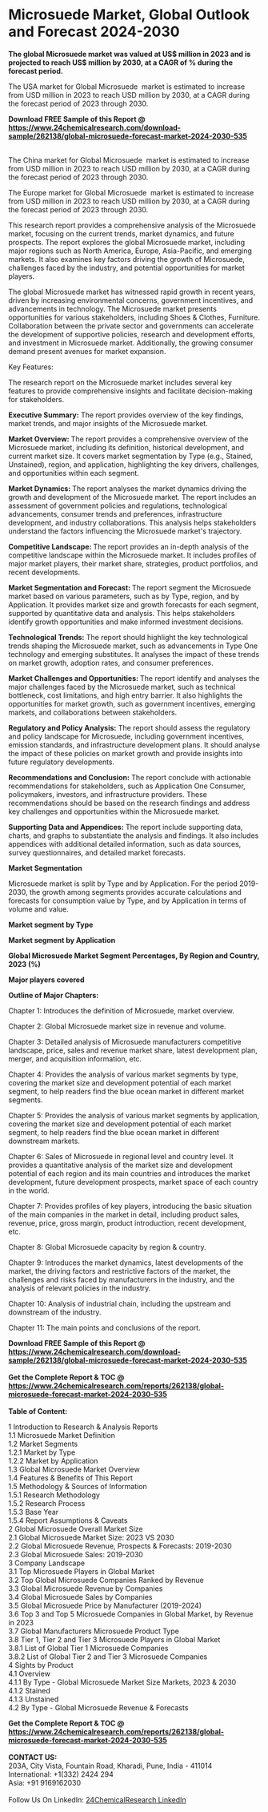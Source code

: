 <h1>Microsuede Market, Global Outlook and Forecast 2024-2030</h1><p><strong>The global Microsuede market was valued at US$ million in 2023 and is projected to reach US$ million by 2030, at a CAGR of % during the forecast period.</strong></p><p>
</p><p>The USA market for Global Microsuede  market is estimated to increase from USD million in 2023 to reach USD million by 2030, at a CAGR during the forecast period of 2023 through 2030.</p><div><b>Download FREE Sample of this Report @ 
            <a href="https://www.24chemicalresearch.com/download-sample/262138/global-microsuede-forecast-market-2024-2030-535">
            https://www.24chemicalresearch.com/download-sample/262138/global-microsuede-forecast-market-2024-2030-535</a></b></div><br><p>
</p><p>The China market for Global Microsuede  market is estimated to increase from USD million in 2023 to reach USD million by 2030, at a CAGR during the forecast period of 2023 through 2030.</p><p>
</p><p>The Europe market for Global Microsuede  market is estimated to increase from USD million in 2023 to reach USD million by 2030, at a CAGR during the forecast period of 2023 through 2030.</p><p>
</p><p>This research report provides a comprehensive analysis of the Microsuede market, focusing on the current trends, market dynamics, and future prospects. The report explores the global Microsuede market, including major regions such as North America, Europe, Asia-Pacific, and emerging markets. It also examines key factors driving the growth of Microsuede, challenges faced by the industry, and potential opportunities for market players.</p><p>
</p><p>The global Microsuede market has witnessed rapid growth in recent years, driven by increasing environmental concerns, government incentives, and advancements in technology. The Microsuede market presents opportunities for various stakeholders, including Shoes &amp; Clothes, Furniture. Collaboration between the private sector and governments can accelerate the development of supportive policies, research and development efforts, and investment in Microsuede market. Additionally, the growing consumer demand present avenues for market expansion.</p><p>
Key Features:</p><p>
The research report on the Microsuede market includes several key features to provide comprehensive insights and facilitate decision-making for stakeholders.</p><p>
<strong>Executive Summary:</strong> The report provides overview of the key findings, market trends, and major insights of the Microsuede market.</p><p>
<strong>Market Overview: </strong>The report provides a comprehensive overview of the Microsuede market, including its definition, historical development, and current market size. It covers market segmentation by Type (e.g., Stained, Unstained), region, and application, highlighting the key drivers, challenges, and opportunities within each segment.</p><p>
<strong>Market Dynamics: </strong>The report analyses the market dynamics driving the growth and development of the Microsuede market. The report includes an assessment of government policies and regulations, technological advancements, consumer trends and preferences, infrastructure development, and industry collaborations. This analysis helps stakeholders understand the factors influencing the Microsuede market's trajectory.</p><p>
<strong>Competitive Landscape: </strong>The report provides an in-depth analysis of the competitive landscape within the Microsuede market. It includes profiles of major market players, their market share, strategies, product portfolios, and recent developments.</p><p>
<strong>Market Segmentation and Forecast: </strong>The report segment the Microsuede market based on various parameters, such as by Type, region, and by Application. It provides market size and growth forecasts for each segment, supported by quantitative data and analysis. This helps stakeholders identify growth opportunities and make informed investment decisions.</p><p>
<strong>Technological Trends:</strong> The report should highlight the key technological trends shaping the Microsuede market, such as advancements in Type One technology and emerging substitutes. It analyses the impact of these trends on market growth, adoption rates, and consumer preferences.</p><p>
<strong>Market Challenges and Opportunities: </strong>The report identify and analyses the major challenges faced by the Microsuede market, such as technical bottleneck, cost limitations, and high entry barrier. It also highlights the opportunities for market growth, such as government incentives, emerging markets, and collaborations between stakeholders.</p><p>
<strong>Regulatory and Policy Analysis:</strong> The report should assess the regulatory and policy landscape for Microsuede, including government incentives, emission standards, and infrastructure development plans. It should analyse the impact of these policies on market growth and provide insights into future regulatory developments.</p><p>
<strong>Recommendations and Conclusion:</strong> The report conclude with actionable recommendations for stakeholders, such as Application One Consumer, policymakers, investors, and infrastructure providers. These recommendations should be based on the research findings and address key challenges and opportunities within the Microsuede market.</p><p>
<strong>Supporting Data and Appendices:</strong> The report include supporting data, charts, and graphs to substantiate the analysis and findings. It also includes appendices with additional detailed information, such as data sources, survey questionnaires, and detailed market forecasts.</p><p>
<strong>Market Segmentation</strong></p><p>
Microsuede market is split by Type and by Application. For the period 2019-2030, the growth among segments provides accurate calculations and forecasts for consumption value by Type, and by Application in terms of volume and value.</p><p>
</p><p></p><p>
<strong>Market segment by Type</strong></p><p>
</p><p>
</p><p><strong>Market segment by Application</strong></p><p>
</p><p>
</p><p><strong>Global Microsuede Market Segment Percentages, By Region and Country, 2023 (%)</strong></p><p>
</p><p>
</p><p></p><p>
<strong>Major players covered</strong></p><p>
</p><p>
</p><p><strong>Outline of Major Chapters:</strong></p><p>
Chapter 1: Introduces the definition of Microsuede, market overview.</p><p>
Chapter 2: Global Microsuede market size in revenue and volume.</p><p>
Chapter 3: Detailed analysis of Microsuede manufacturers competitive landscape, price, sales and revenue market share, latest development plan, merger, and acquisition information, etc.</p><p>
Chapter 4: Provides the analysis of various market segments by type, covering the market size and development potential of each market segment, to help readers find the blue ocean market in different market segments.</p><p>
Chapter 5: Provides the analysis of various market segments by application, covering the market size and development potential of each market segment, to help readers find the blue ocean market in different downstream markets.</p><p>
Chapter 6: Sales of Microsuede in regional level and country level. It provides a quantitative analysis of the market size and development potential of each region and its main countries and introduces the market development, future development prospects, market space of each country in the world.</p><p>
Chapter 7: Provides profiles of key players, introducing the basic situation of the main companies in the market in detail, including product sales, revenue, price, gross margin, product introduction, recent development, etc.</p><p>
Chapter 8: Global Microsuede capacity by region &amp; country.</p><p>
Chapter 9: Introduces the market dynamics, latest developments of the market, the driving factors and restrictive factors of the market, the challenges and risks faced by manufacturers in the industry, and the analysis of relevant policies in the industry.</p><p>
Chapter 10: Analysis of industrial chain, including the upstream and downstream of the industry.</p><p>
Chapter 11: The main points and conclusions of the report.</p><div><b>Download FREE Sample of this Report @ 
            <a href="https://www.24chemicalresearch.com/download-sample/262138/global-microsuede-forecast-market-2024-2030-535">
            https://www.24chemicalresearch.com/download-sample/262138/global-microsuede-forecast-market-2024-2030-535</a></b></div><br><div><b>Get the Complete Report & TOC @ 
            <a href="https://www.24chemicalresearch.com/reports/262138/global-microsuede-forecast-market-2024-2030-535">
            https://www.24chemicalresearch.com/reports/262138/global-microsuede-forecast-market-2024-2030-535</a></b></div><br>
            <b>Table of Content:</b><p>1 Introduction to Research & Analysis Reports<br />
    1.1 Microsuede Market Definition<br />
    1.2 Market Segments<br />
        1.2.1 Market by Type<br />
        1.2.2 Market by Application<br />
    1.3 Global Microsuede Market Overview<br />
    1.4 Features & Benefits of This Report<br />
    1.5 Methodology & Sources of Information<br />
        1.5.1 Research Methodology<br />
        1.5.2 Research Process<br />
        1.5.3 Base Year<br />
        1.5.4 Report Assumptions & Caveats<br />
2 Global Microsuede Overall Market Size<br />
    2.1 Global Microsuede Market Size: 2023 VS 2030<br />
    2.2 Global Microsuede Revenue, Prospects & Forecasts: 2019-2030<br />
    2.3 Global Microsuede Sales: 2019-2030<br />
3 Company Landscape<br />
    3.1 Top Microsuede Players in Global Market<br />
    3.2 Top Global Microsuede Companies Ranked by Revenue<br />
    3.3 Global Microsuede Revenue by Companies<br />
    3.4 Global Microsuede Sales by Companies<br />
    3.5 Global Microsuede Price by Manufacturer (2019-2024)<br />
    3.6 Top 3 and Top 5 Microsuede Companies in Global Market, by Revenue in 2023<br />
    3.7 Global Manufacturers Microsuede Product Type<br />
    3.8 Tier 1, Tier 2 and Tier 3 Microsuede Players in Global Market<br />
        3.8.1 List of Global Tier 1 Microsuede Companies<br />
        3.8.2 List of Global Tier 2 and Tier 3 Microsuede Companies<br />
4 Sights by Product<br />
    4.1 Overview<br />
        4.1.1 By Type - Global Microsuede Market Size Markets, 2023 & 2030<br />
        4.1.2 Stained<br />
        4.1.3 Unstained<br />
    4.2 By Type - Global Microsuede Revenue & Forecasts<br />
       </p><div><b>Get the Complete Report & TOC @ 
            <a href="https://www.24chemicalresearch.com/reports/262138/global-microsuede-forecast-market-2024-2030-535">
            https://www.24chemicalresearch.com/reports/262138/global-microsuede-forecast-market-2024-2030-535</a></b></div><br><b>CONTACT US:</b><br>
            203A, City Vista, Fountain Road, Kharadi, Pune, India - 411014<br>
            International: +1(332) 2424 294<br>
            Asia: +91 9169162030 <br><br>
            Follow Us On LinkedIn: <a href="https://www.linkedin.com/company/24chemicalresearch/">24ChemicalResearch LinkedIn</a>